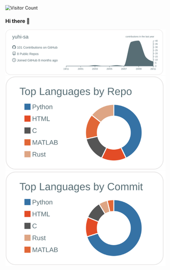 ![Visitor Count](https://komarev.com/ghpvc/?username=yuhi-sa&color=lightgrey)
### Hi there 👋
[![](https://raw.githubusercontent.com/yuhi-sa/yuhi-sa/main/profile-summary-card-output/default/0-profile-details.svg)](https://github.com/vn7n24fzkq/github-profile-summary-cards)  
[![](https://raw.githubusercontent.com/yuhi-sa/yuhi-sa/main/profile-summary-card-output/default/1-repos-per-language.svg)](https://github.com/vn7n24fzkq/github-profile-summary-cards)
[![](https://raw.githubusercontent.com/yuhi-sa/yuhi-sa/main/profile-summary-card-output/default/2-most-commit-language.svg)](https://github.com/vn7n24fzkq/github-profile-summary-cards)

